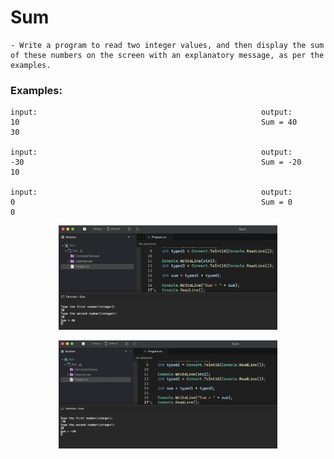 # Sum

    - Write a program to read two integer values, and then display the sum of these numbers on the screen with an explanatory message, as per the examples.

### Examples:

    input:                                                  output:
    10                                                      Sum = 40
    30

    input:                                                  output:
    -30                                                     Sum = -20
    10

    input:                                                  output:
    0                                                       Sum = 0
    0

<p align="center">
  <img src="./screenshots/example1.png" width="350" title="Console">
</p>

<p align="center">
  <img src="./screenshots/example2.png" width="350" title="Console">
</p>
